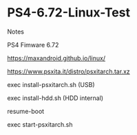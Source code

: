 # PS4-6.72-Linux-Test
Notes

PS4 Fimware 6.72

https://maxandroid.github.io/linux/

https://www.psxita.it/distro/psxitarch.tar.xz

exec install-psxitarch.sh (USB)

exec install-hdd.sh (HDD internal)

resume-boot

exec start-psxitarch.sh

